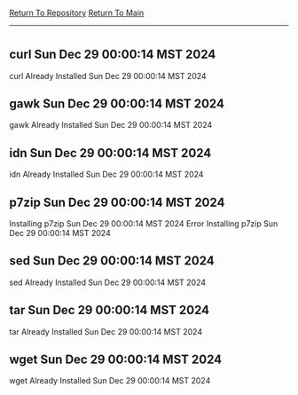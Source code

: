 [Return To Repository](https://github.com/DigitalWarrior/piholeparser/)
[Return To Main](https://github.com/DigitalWarrior/piholeparser/blob/master/RecentRunLogs/Mainlog.md)
____________________________________
# 
## curl Sun Dec 29 00:00:14 MST 2024
curl Already Installed Sun Dec 29 00:00:14 MST 2024
## gawk Sun Dec 29 00:00:14 MST 2024
gawk Already Installed Sun Dec 29 00:00:14 MST 2024
## idn Sun Dec 29 00:00:14 MST 2024
idn Already Installed Sun Dec 29 00:00:14 MST 2024
## p7zip Sun Dec 29 00:00:14 MST 2024
Installing p7zip Sun Dec 29 00:00:14 MST 2024
Error Installing p7zip Sun Dec 29 00:00:14 MST 2024
## sed Sun Dec 29 00:00:14 MST 2024
sed Already Installed Sun Dec 29 00:00:14 MST 2024
## tar Sun Dec 29 00:00:14 MST 2024
tar Already Installed Sun Dec 29 00:00:14 MST 2024
## wget Sun Dec 29 00:00:14 MST 2024
wget Already Installed Sun Dec 29 00:00:14 MST 2024
